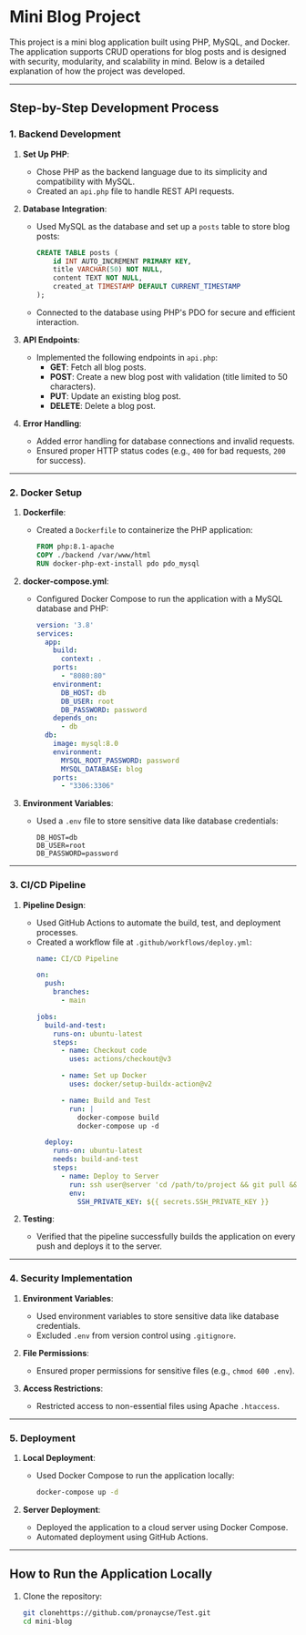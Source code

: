 # Mini Blog Project

This project is a mini blog application built using PHP, MySQL, and Docker. The application supports CRUD operations for blog posts and is designed with security, modularity, and scalability in mind. Below is a detailed explanation of how the project was developed.

---

## **Step-by-Step Development Process**

### **1. Backend Development**
1. **Set Up PHP**:
   - Chose PHP as the backend language due to its simplicity and compatibility with MySQL.
   - Created an `api.php` file to handle REST API requests.
   
2. **Database Integration**:
   - Used MySQL as the database and set up a `posts` table to store blog posts:
     ```sql
     CREATE TABLE posts (
         id INT AUTO_INCREMENT PRIMARY KEY,
         title VARCHAR(50) NOT NULL,
         content TEXT NOT NULL,
         created_at TIMESTAMP DEFAULT CURRENT_TIMESTAMP
     );
     ```
   - Connected to the database using PHP's PDO for secure and efficient interaction.

3. **API Endpoints**:
   - Implemented the following endpoints in `api.php`:
     - **GET**: Fetch all blog posts.
     - **POST**: Create a new blog post with validation (title limited to 50 characters).
     - **PUT**: Update an existing blog post.
     - **DELETE**: Delete a blog post.

4. **Error Handling**:
   - Added error handling for database connections and invalid requests.
   - Ensured proper HTTP status codes (e.g., `400` for bad requests, `200` for success).

---

### **2. Docker Setup**
1. **Dockerfile**:
   - Created a `Dockerfile` to containerize the PHP application:
     ```dockerfile
     FROM php:8.1-apache
     COPY ./backend /var/www/html
     RUN docker-php-ext-install pdo pdo_mysql
     ```

2. **docker-compose.yml**:
   - Configured Docker Compose to run the application with a MySQL database and PHP:
     ```yaml
     version: '3.8'
     services:
       app:
         build:
           context: .
         ports:
           - "8080:80"
         environment:
           DB_HOST: db
           DB_USER: root
           DB_PASSWORD: password
         depends_on:
           - db
       db:
         image: mysql:8.0
         environment:
           MYSQL_ROOT_PASSWORD: password
           MYSQL_DATABASE: blog
         ports:
           - "3306:3306"
     ```

3. **Environment Variables**:
   - Used a `.env` file to store sensitive data like database credentials:
     ```
     DB_HOST=db
     DB_USER=root
     DB_PASSWORD=password
     ```

---

### **3. CI/CD Pipeline**
1. **Pipeline Design**:
   - Used GitHub Actions to automate the build, test, and deployment processes.
   - Created a workflow file at `.github/workflows/deploy.yml`:
     ```yaml
     name: CI/CD Pipeline

     on:
       push:
         branches:
           - main

     jobs:
       build-and-test:
         runs-on: ubuntu-latest
         steps:
           - name: Checkout code
             uses: actions/checkout@v3

           - name: Set up Docker
             uses: docker/setup-buildx-action@v2

           - name: Build and Test
             run: |
               docker-compose build
               docker-compose up -d

       deploy:
         runs-on: ubuntu-latest
         needs: build-and-test
         steps:
           - name: Deploy to Server
             run: ssh user@server 'cd /path/to/project && git pull && docker-compose up -d'
             env:
               SSH_PRIVATE_KEY: ${{ secrets.SSH_PRIVATE_KEY }}
     ```

2. **Testing**:
   - Verified that the pipeline successfully builds the application on every push and deploys it to the server.

---

### **4. Security Implementation**
1. **Environment Variables**:
   - Used environment variables to store sensitive data like database credentials.
   - Excluded `.env` from version control using `.gitignore`.

2. **File Permissions**:
   - Ensured proper permissions for sensitive files (e.g., `chmod 600 .env`).

3. **Access Restrictions**:
   - Restricted access to non-essential files using Apache `.htaccess`.

---

### **5. Deployment**
1. **Local Deployment**:
   - Used Docker Compose to run the application locally:
     ```bash
     docker-compose up -d
     ```

2. **Server Deployment**:
   - Deployed the application to a cloud server using Docker Compose.
   - Automated deployment using GitHub Actions.

---

## **How to Run the Application Locally**
1. Clone the repository:
   ```bash
   git clonehttps://github.com/pronaycse/Test.git
   cd mini-blog
